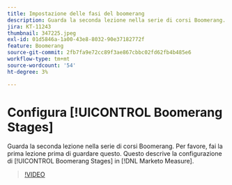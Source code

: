 ```yaml
---
title: Impostazione delle fasi del boomerang
description: Guarda la seconda lezione nella serie di corsi Boomerang. Per favore, fai la prima lezione prima di guardare questo. Questo articolo tratta la configurazione delle fasi di Boomerang in [!DNL Marketo Measure].
jira: KT-11243
thumbnail: 347225.jpeg
exl-id: 01d5846a-1a00-43e8-8032-90e37182772f
feature: Boomerang
source-git-commit: 2fb7fa9e72cc89f3ae867cbbc02fd62fb4b485e6
workflow-type: tm+mt
source-wordcount: '54'
ht-degree: 3%

---
```


# Configura [!UICONTROL Boomerang Stages]

Guarda la seconda lezione nella serie di corsi Boomerang. Per favore, fai la prima lezione prima di guardare questo. Questo descrive la configurazione di [!UICONTROL Boomerang Stages] in [!DNL Marketo Measure].

>[!VIDEO](https://video.tv.adobe.com/v/347225/?quality=12&learn=on)
